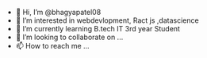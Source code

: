- 👋 Hi, I’m @bhagyapatel08
- 👀 I’m interested in webdevlopment, Ract js ,datascience
- 🌱 I’m currently learning B.tech IT 3rd year Student
- 💞️ I’m looking to collaborate on ...
- 📫 How to reach me ...

<!---
bhagyapatel08/bhagyapatel08 is a ✨ special ✨ repository because its `README.md` (this file) appears on your GitHub profile.
You can click the Preview link to take a look at your changes.
--->

